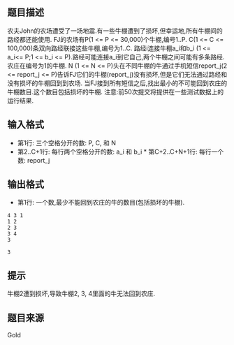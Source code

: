 


## 题目描述
农夫John的农场遭受了一场地震.有一些牛棚遭到了损坏,但幸运地,所有牛棚间的路经都还能使用. FJ的农场有P(1 <= P <= 30,000)个牛棚,编号1..P. C(1 <= C <= 100,000)条双向路经联接这些牛棚,编号为1..C. 路经i连接牛棚a_i和b_i (1 <= a_i<= P;1 <= b_i <= P).路经可能连接a_i到它自己,两个牛棚之间可能有多条路经.农庄在编号为1的牛棚. N (1 <= N <= P)头在不同牛棚的牛通过手机短信report_j(2 <= report_j <= P)告诉FJ它们的牛棚(report_j)没有损坏,但是它们无法通过路经和没有损坏的牛棚回到到农场. 当FJ接到所有短信之后,找出最小的不可能回到农庄的牛棚数目.这个数目包括损坏的牛棚. 注意:前50次提交将提供在一些测试数据上的运行结果. 
## 输入格式
* 第1行: 三个空格分开的数: P, C, 和 N 
* 第2..C+1行: 每行两个空格分开的数: a_i 和 b_i * 第C+2..C+N+1行: 每行一个数: report_j 
## 输出格式
* 第1行: 一个数,最少不能回到农庄的牛的数目(包括损坏的牛棚). 

```input1
4 3 1
1 2
2 3
3 4
3

```

```output1
3
```

## 提示
牛棚2遭到损坏,导致牛棚2, 3, 4里面的牛无法回到农庄.
## 题目来源
Gold


